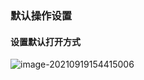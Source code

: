 ### 默认操作设置

#### 设置默认打开方式

![image-20210919154415006](https://gitee.com/huawesome/my-picture/raw/master/img/202109191544048.png)

